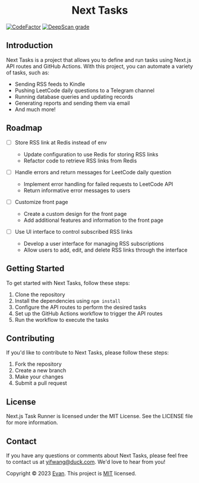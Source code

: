 <h1 align="center">Next Tasks</h1>

[![CodeFactor](https://www.codefactor.io/repository/github/navepnow/next-scripts/badge)](https://www.codefactor.io/repository/github/navepnow/next-scripts)
[![DeepScan grade](https://deepscan.io/api/teams/20904/projects/24381/branches/749514/badge/grade.svg)](https://deepscan.io/dashboard#view=project&tid=20904&pid=24381&bid=749514)

## Introduction

Next Tasks is a project that allows you to define and run tasks using Next.js API routes and GitHub Actions. With this project, you can automate a variety of tasks, such as:

- Sending RSS feeds to Kindle
- Pushing LeetCode daily questions to a Telegram channel
- Running database queries and updating records
- Generating reports and sending them via email
- And much more!

## Roadmap

- [ ] Store RSS link at Redis instead of env
  - Update configuration to use Redis for storing RSS links
  - Refactor code to retrieve RSS links from Redis

- [ ] Handle errors and return messages for LeetCode daily question
  - Implement error handling for failed requests to LeetCode API
  - Return informative error messages to users

- [ ] Customize front page
  - Create a custom design for the front page
  - Add additional features and information to the front page

- [ ] Use UI interface to control subscribed RSS links
  - Develop a user interface for managing RSS subscriptions
  - Allow users to add, edit, and delete RSS links through the interface

## Getting Started

To get started with Next Tasks, follow these steps:

1. Clone the repository
2. Install the dependencies using `npm install`
3. Configure the API routes to perform the desired tasks
4. Set up the GitHub Actions workflow to trigger the API routes
5. Run the workflow to execute the tasks

## Contributing

If you'd like to contribute to Next Tasks, please follow these steps:

1. Fork the repository
2. Create a new branch
3. Make your changes
4. Submit a pull request

## License

Next.js Task Runner is licensed under the MIT License. See the LICENSE file for more information.

## Contact

If you have any questions or comments about Next Tasks, please feel free to contact us at <yifwang@duck.com>. We'd love to hear from you!

Copyright © 2023 [Evan](https://github.com/NavePnow).
This project is [MIT](https://github.com/NavePnow/Profiles/blob/master/LICENSE) licensed.

